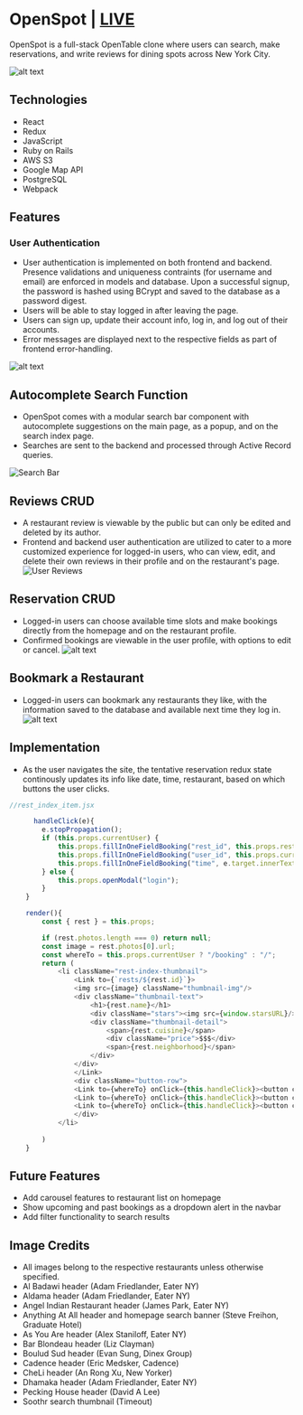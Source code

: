 # OpenSpot | [LIVE](http://openspot-aa.herokuapp.com/)

OpenSpot is a full-stack OpenTable clone where users can search, make reservations, and write reviews for dining spots across New York City.

![alt text](./app/assets/images/openspot_intro.gif)

## Technologies
- React
- Redux
- JavaScript
- Ruby on Rails
- AWS S3
- Google Map API
- PostgreSQL
- Webpack

## Features

### User Authentication
- User authentication is implemented on both frontend and backend. Presence validations and uniqueness contraints (for username and email) are enforced in models and database. Upon a successful signup, the password is hashed using BCrypt and saved to the database as a password digest.
- Users will be able to stay logged in after leaving the page.
- Users can sign up, update their account info, log in, and log out of their accounts.
- Error messages are displayed next to the respective fields as part of frontend error-handling.

![alt text](./app/assets/images/signup.png)

## Autocomplete Search Function
- OpenSpot comes with a modular search bar component with autocomplete suggestions on the main page, as a popup, and on the search index page. 
- Searches are sent to the backend and processed through Active Record queries. 

![Search Bar](./app/assets/images/auto2.gif)

## Reviews CRUD
- A restaurant review is viewable by the public but can only be edited and deleted by its author.
- Frontend and backend user authentication are utilized to cater to a more customized experience for logged-in users, who can view, edit, and delete their own reviews in their profile and on the restaurant's page. 
![User Reviews](./app/assets/images/reviews.png)

## Reservation CRUD
- Logged-in users can choose available time slots and make bookings directly from the homepage and on the restaurant profile.
- Confirmed bookings are viewable in the user profile, with options to edit or cancel.
![alt text](./app/assets/images/booking.gif)

## Bookmark a Restaurant
- Logged-in users can bookmark any restaurants they like, with the information saved to the database and available next time they log in. 
![alt text](./app/assets/images/fav2.gif)

## Implementation
- As the user navigates the site, the tentative reservation redux state continously updates its info like date, time, restaurant, based on which buttons the user clicks. 

```js
//rest_index_item.jsx

      handleClick(e){
        e.stopPropagation();
        if (this.props.currentUser) {
            this.props.fillInOneFieldBooking("rest_id", this.props.rest.id);
            this.props.fillInOneFieldBooking("user_id", this.props.currentUser.id);
            this.props.fillInOneFieldBooking("time", e.target.innerText.slice(0, 4));
        } else {
            this.props.openModal("login");
        }
    }

    render(){
        const { rest } = this.props;

        if (rest.photos.length === 0) return null; 
        const image = rest.photos[0].url;
        const whereTo = this.props.currentUser ? "/booking" : "/";
        return (
            <li className="rest-index-thumbnail">
                <Link to={`rests/${rest.id}`}>
                <img src={image} className="thumbnail-img"/>
                <div className="thumbnail-text">
                    <h1>{rest.name}</h1>
                    <div className="stars"><img src={window.starsURL}/></div>
                    <div className="thumbnail-detail">
                        <span>{rest.cuisine}</span>
                        <div className="price">$$$</div>
                        <span>{rest.neighborhood}</span>
                    </div>
                </div>
                </Link>
                <div className="button-row">
                <Link to={whereTo} onClick={this.handleClick}><button className="thumbnail-button">7:15pm</button></Link>
                <Link to={whereTo} onClick={this.handleClick}><button className="thumbnail-button">7:30pm</button></Link>
                <Link to={whereTo} onClick={this.handleClick}><button className="thumbnail-button">7:45pm</button></Link>
                </div>
            </li>
            
        )
    }
```


## Future Features
- Add carousel features to restaurant list on homepage
- Show upcoming and past bookings as a dropdown alert in the navbar
- Add filter functionality to search results

## Image Credits

- All images belong to the respective restaurants unless otherwise specified.
- Al Badawi header (Adam Friedlander, Eater NY)
- Aldama header (Adam Friedlander, Eater NY)
- Angel Indian Restaurant header (James Park, Eater NY)
- Anything At All header and homepage search banner (Steve Freihon, Graduate Hotel)
- As You Are header (Alex Staniloff, Eater NY)
- Bar Blondeau header (Liz Clayman)
- Boulud Sud header (Evan Sung, Dinex Group)
- Cadence header (Eric Medsker, Cadence)
- CheLi header (An Rong Xu, New Yorker)
- Dhamaka header (Adam Friedlander, Eater NY)
- Pecking House header (David A Lee)
- Soothr search thumbnail (Timeout)
